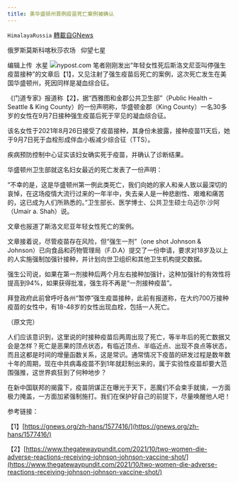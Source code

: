 ```yaml
---
title: 美华盛顿州首例疫苗死亡案例被确认
---
```

`HimalayaRussia` [轉載自GNews](https://gnews.org/zh-hans/1577573/)

俄罗斯莫斯科喀秋莎农场   仰望七星

编辑上传  水星
![](https://assets.gnews.org/wp-content/uploads/2021/10/C-3.jpg)nypost.com
笔者刚刚发出“年轻女性死后斯洛文尼亚叫停强生疫苗接种”的文章后【1】，又见注射了强生疫苗后死亡的案例，这次死亡发生在美国华盛顿州，死因同样是凝血综合征。

《门道专家》报道称【2】，据“西雅图和金郡公共卫生部”（Public Health – Seattle & King County）的一份声明称，华盛顿金郡（King County）一名30多岁的女性在9月7日接种强生疫苗后死于罕见的凝血综合征。

该名女性于2021年8月26日接受了疫苗接种，其身份未披露，接种疫苗11天后，她于9月7日死于血栓形成伴血小板减少综合征（TTS）。

疾病预防控制中心证实该妇女确实死于疫苗，并确认了诊断结果。

华盛顿州卫生部就这名妇女最近的死亡发表了一份声明：

“不幸的是，这是华盛顿州第一例此类死亡，我们向她的家人和亲人致以最深切的哀悼，在这场疫情大流行过来的一年半中，失去亲人是一种悲剧性、艰难和痛苦的，这已成为人们所熟悉的。”卫生部长、医学博士、公共卫生硕士乌迈尔·沙阿（Umair a. Shah）说。

文章也报道了斯洛文尼亚年轻女性死亡的案例。

文章接着说，尽管疫苗存在风险，但“强生一剂”（one shot Johnson & Johnson）已向食品和药物管理局（F.D.A）提交了一份申请，要求对18岁及以上的人实施强制加强针接种，并计划向世卫组织和其他卫生机构提交数据。

强生公司说，如果在第一剂接种后两个月左右接种加强针，这种加强针的有效性将提高到94%，如果获得批准，强生将不再是“一剂接种疫苗”。

拜登政府此前曾呼吁各州“暂停”强生疫苗接种，此前有报道称，在大约700万接种疫苗的女性中，有18-48岁的女性出现血栓，包括一人死亡。

（原文完）

人们应该意识到，这里说的时接种疫苗后两周出现了死亡，等半年后的死亡数据又会是怎样？死亡是恶果的顶点状态，有临近顶点、半临近点、出现不良点等状态，而且这都是时间的增量函数关系，这是常识。通常情况下疫苗的研发过程是数年数十年的周期，现在中共病毒疫苗不到1年就赶制出来的，属于实验性疫苗却要大范围强推，这世界疯狂到了何种地步？

在新中国联邦的揭露下，疫苗阴谋正在曝光于天下，恶魔们不会束手就擒，一方面极力掩盖，一方面加紧强制施打。我们在保护好自己的前提下，尽量唤醒他人吧！

参考链接：

【1】[https://gnews.org/zh-hans/1577416/](https://gnews.org/zh-hans/1577416/)

【2】[https://www.thegatewaypundit.com/2021/10/two-women-die-adverse-reactions-receiving-johnson-johnson-vaccine-shot/](https://www.thegatewaypundit.com/2021/10/two-women-die-adverse-reactions-receiving-johnson-johnson-vaccine-shot/)

